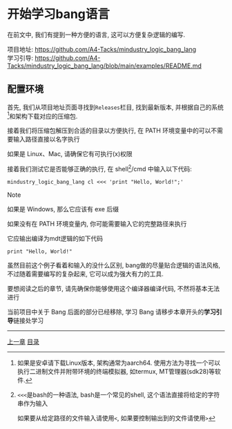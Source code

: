 # 开始学习bang语言
在前文中, 我们有提到一种方便的语言, 这可以方便复杂逻辑的编写.

项目地址: <https://github.com/A4-Tacks/mindustry_logic_bang_lang>\
学习引导: <https://github.com/A4-Tacks/mindustry_logic_bang_lang/blob/main/examples/README.md>


配置环境
-------------------------------------------------------------------------------
首先, 我们从项目地址页面寻找到`Releases`栏目, 找到最新版本,
并根据自己的系统[^1]和架构下载对应的压缩包.

接着我们将压缩包解压到合适的目录以方便执行,
在 PATH 环境变量中的可以不需要输入路径直接以名字执行

如果是 Linux、Mac, 请确保它有可执行(x)权限

接着我们测试它是否能够正确的执行, 在 shell[^2]/cmd 中输入以下代码:

```shell
mindustry_logic_bang_lang cl <<< 'print "Hello, World!";'
```

> [!NOTE]
> 如果是 Windows, 那么它应该有 exe 后缀
>
> 如果没有在 PATH 环境变量内, 你可能需要输入它的完整路径来执行

它应输出编译为mdt逻辑的如下代码

```gas
print "Hello, World!"
```

虽然目前这个例子看着和输入的没什么区别, bang做的尽量贴合逻辑的语法风格,
不过随着需要编写的复杂起来, 它可以成为强大有力的工具.

要想阅读之后的章节, 请先确保你能够使用这个编译器编译代码, 不然将基本无法进行


[^1]: 如果是安卓请下载Linux版本, 架构通常为aarch64.
      使用方法为寻找一个可以执行二进制文件并附带环境的终端模拟器,
      如termux, MT管理器(sdk28)等软件.

[^2]: `<<<`是bash的一种语法, bash是一个常见的shell,
      这个语法直接将给定的字符串作为输入

      如果要从给定路径的文件输入请使用`<`, 如果要控制输出到的文件请使用`>`

当前项目中关于 Bang 后面的部分已经移除,
学习 Bang 请移步本章开头的**学习引导**链接处学习

---
[上一章](./25-compilers.md)
[目录](./README.md)
